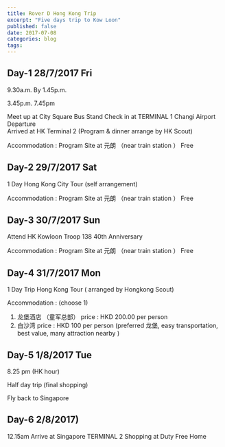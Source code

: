 ```yaml
---
title: Rover D Hong Kong Trip
excerpt: "Five days trip to Kow Loon"
published: false
date: 2017-07-08
categories: blog
tags: 
---
```


## Day-1 28/7/2017 Fri
9.30a.m.
By 1.45p.m.

3.45p.m. 
7.45pm

Meet up at City Square Bus Stand 
Check in at TERMINAL 1 Changi Airport 
Departure  
Arrived at HK  Terminal 2 
(Program & dinner arrange by HK Scout)

Accommodation :  Program Site at 元朗 （near train station ）
Free  


## Day-2 29/7/2017 Sat 
1 Day Hong Kong City Tour (self arrangement)

Accommodation :  Program Site at 元朗 （near train station ）
Free  


## Day-3 30/7/2017 Sun 
Attend HK Kowloon  Troop 138 40th Anniversary 

Accommodation :  Program Site at 元朗 （near train station ）
Free  

## Day-4 31/7/2017 Mon 
1 Day Trip Hong Kong Tour ( arranged by Hongkong  Scout) 

Accommodation : (choose 1) 
1) 龙堡酒店 （童军总部） price : HKD 200.00 per person
2) 白沙湾 price : HKD 100 per person 
(preferred  龙堡, easy transportation, best value, many attraction nearby ) 


## Day-5 1/8/2017 Tue
8.25 pm (HK hour)

Half day trip (final shopping)

Fly back to Singapore 


## Day-6 2/8/2017)
12.15am
Arrive at Singapore TERMINAL 2 
Shopping at Duty Free 
Home
